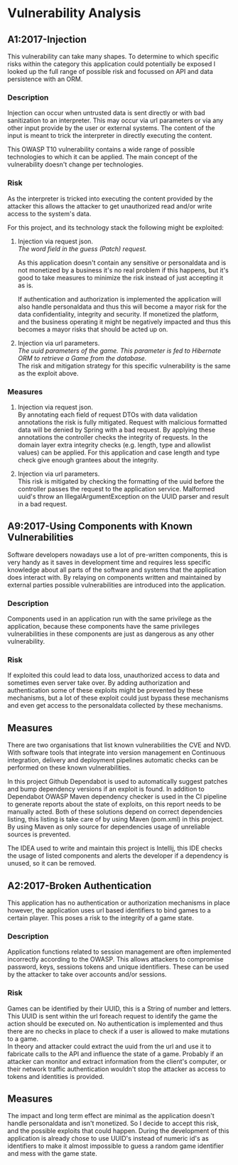 # Vulnerability Analysis

## A1:2017-Injection
This vulnerability can take many shapes. To determine to which specific risks within the category this application 
could potentially be exposed I looked up the full range of possible risk and focussed on API and data persistence with an ORM.

### Description
Injection can occur when untrusted data is sent directly or with bad sanitization to an interpreter. 
This may occur via url parameters or via any other input provide by the user or external systems. 
The content of the input is meant to trick the interpreter in directly executing the content.

This OWASP T10 vulnerability contains a wide range of possible technologies to which it can be applied. 
The main concept of the vulnerability doesn't change per technologies.

### Risk
As the interpreter is tricked into executing the content provided by the  attacker this allows the attacker 
to get unauthorized read and/or write access to the system's data.

For this project, and its technology stack the following might be exploited:
1. Injection via request json.  
   _The word field in the guess (Patch) request._  
   
   As this application doesn't contain any sensitive or personaldata and is not monetized by a business it's no 
   real problem if this happens, but it's good to take measures to minimize the risk instead of just accepting it as is.
     
   If authentication and authorization is implemented the application will also handle personaldata and 
   thus this will become a mayor risk for the data confidentiality, integrity and security.
   If monetized the platform, and the business operating it might be negatively impacted and thus this becomes a mayor risks
   that should be acted up on.

2. Injection via url parameters.  
   _The uuid parameters of the game. This parameter is fed to Hibernate ORM to retrieve a Game from the database._  
   The risk and mitigation strategy for this specific vulnerability is the same as the exploit above.

### Measures
1. Injection via request json.  
   By annotating each field of request DTOs with data validation annotations the risk is fully mitigated. 
   Request with malicious formatted data will be denied by Spring with a bad request. By applying these annotations 
   the controller checks the integrity of requests. In the domain layer extra integrity checks 
   (e.g. length, type and allowlist values) can be applied. For this application and case length and 
   type check give enough grantees about the integrity.

2. Injection via url parameters.  
   This risk is mitigated by checking the formatting of the uuid before the controller passes the request 
   to the application service. Malformed uuid's throw an IllegalArgumentException on the UUID parser 
   and result in a bad request.
   
## A9:2017-Using Components with Known Vulnerabilities
Software developers nowadays use a lot of pre-written components, this is very handy as it saves in development time and 
requires less specific knowledge about all parts of the software and systems that the application does interact with.
By relaying on components written and maintained by external parties possible vulnerabilities are introduced into the 
application.
### Description
Components used in an application run with the same privilege as the application, because these components have the same
privileges vulnerabilities in these components are just as dangerous as any other vulnerability.

### Risk
If exploited this could lead to data loss, unauthorized access to data and sometimes even server take over. By adding 
authorization and authentication some of these exploits might be prevented by these mechanisms, but a lot of these exploit 
could just bypass these mechanisms and even get access to the personaldata collected by these mechanisms.

## Measures
There are two organisations that list known vulnerabilities the CVE and NVD. With software tools that integrate into
version management en Continuous integration, delivery and deployment pipelines automatic checks can be performed on these 
known vulnerabilities.  

In this project Github Dependabot is used to automatically suggest patches and bump dependency versions if an exploit is 
found. In addition to Dependabot OWASP Maven dependency checker is used in the CI pipeline to generate reports about the state 
of exploits, on this report needs to be manually acted.
Both of these solutions depend on correct dependencies listing, this listing is take care of by using Maven (pom.xml) 
in this project. By using Maven as only source for dependencies usage of unreliable sources is prevented.
  
The IDEA used to write and maintain this project is Intellij, this IDE checks the usage of listed components and alerts
the developer if a dependency is unused, so it can be removed.

## A2:2017-Broken Authentication
This application has no authentication or authorization mechanisms in place however, the application uses url based 
identifiers to bind games to a certain player. This poses a risk to the integrity of a game state.

### Description
Application functions related to session management are often implemented incorrectly according to the OWASP. This allows
attackers to compromise password, keys, sessions tokens and unique identifiers. These can be used by the attacker to take over
accounts and/or sessions.

### Risk
Games can be identified by their UUID, this is a String of number and letters. This UUID is sent within the url foreach 
request to identify the game the action should be executed on. No authentication is implemented and thus there are no checks
in place to check if a user is allowed to make mutations to a game.  
In theory and attacker could extract the uuid from the url and use it to fabricate calls to the API and influence the state 
of a game. Probably if an attacker can monitor and extract information from the client's computer, or their
network traffic authentication wouldn't stop the attacker as access to tokens and identities is provided.

## Measures
The impact and long term effect are minimal as the application doesn't handle personaldata and isn't
monetized. So I decide to accept this risk, and the possible exploits that could happen. During the development of this
application is already chose to use UUID's instead of numeric id's as identifiers to make it almost impossible to guess a 
random game identifier and mess with the game state.